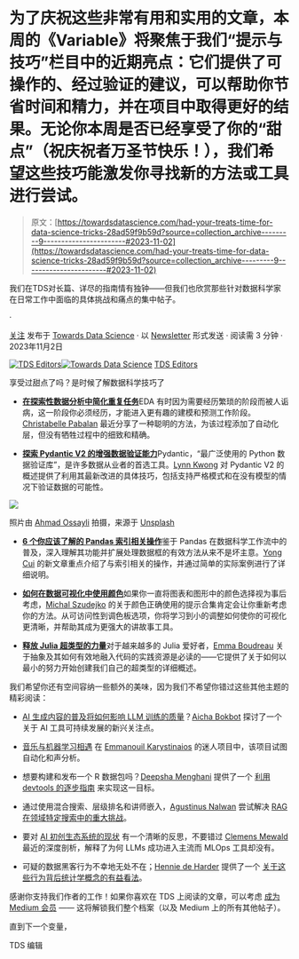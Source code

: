 # 为了庆祝这些非常有用和实用的文章，本周的《Variable》将聚焦于我们“提示与技巧”栏目中的近期亮点：它们提供了可操作的、经过验证的建议，可以帮助你节省时间和精力，并在项目中取得更好的结果。无论你本周是否已经享受了你的“甜点”（祝庆祝者万圣节快乐！），我们希望这些技巧能激发你寻找新的方法或工具进行尝试。

> 原文：[https://towardsdatascience.com/had-your-treats-time-for-data-science-tricks-28ad59f9b59d?source=collection_archive---------9-----------------------#2023-11-02](https://towardsdatascience.com/had-your-treats-time-for-data-science-tricks-28ad59f9b59d?source=collection_archive---------9-----------------------#2023-11-02)

我们在TDS对长篇、详尽的指南情有独钟——但我们也欣赏那些针对数据科学家在日常工作中面临的具体挑战和痛点的集中帖子。

·

[关注](https://medium.com/m/signin?actionUrl=https%3A%2F%2Fmedium.com%2F_%2Fsubscribe%2Fuser%2F7e12c71dfa81&operation=register&redirect=https%3A%2F%2Ftowardsdatascience.com%2Fhad-your-treats-time-for-data-science-tricks-28ad59f9b59d&user=TDS+Editors&userId=7e12c71dfa81&source=post_page-7e12c71dfa81----28ad59f9b59d---------------------post_header-----------) 发布于 [Towards Data Science](https://towardsdatascience.com/?source=post_page-----28ad59f9b59d--------------------------------) · 以 [Newsletter](/newsletter?source=post_page-----28ad59f9b59d--------------------------------) 形式发送 · 阅读需 3 分钟 · 2023年11月2日

[](https://towardsdatascience.medium.com/?source=post_page-----28ad59f9b59d--------------------------------)[![TDS Editors](../Images/4b2d1beaf4f6dcf024ffa6535de3b794.png)](https://towardsdatascience.medium.com/?source=post_page-----28ad59f9b59d--------------------------------)[](https://towardsdatascience.com/?source=post_page-----28ad59f9b59d--------------------------------)[![Towards Data Science](../Images/a6ff2676ffcc0c7aad8aaf1d79379785.png)](https://towardsdatascience.com/?source=post_page-----28ad59f9b59d--------------------------------) [TDS Editors](https://towardsdatascience.medium.com/?source=post_page-----28ad59f9b59d--------------------------------)

[](https://medium.com/m/signin?actionUrl=https%3A%2F%2Fmedium.com%2F_%2Fvote%2Ftowards-data-science%2F28ad59f9b59d&operation=register&redirect=https%3A%2F%2Ftowardsdatascience.com%2Fhad-your-treats-time-for-data-science-tricks-28ad59f9b59d&user=TDS+Editors&userId=7e12c71dfa81&source=-----28ad59f9b59d---------------------clap_footer-----------)

享受过甜点了吗？是时候了解数据科学技巧了

[](https://medium.com/m/signin?actionUrl=https%3A%2F%2Fmedium.com%2F_%2Fbookmark%2Fp%2F28ad59f9b59d&operation=register&redirect=https%3A%2F%2Ftowardsdatascience.com%2Fhad-your-treats-time-for-data-science-tricks-28ad59f9b59d&source=-----28ad59f9b59d---------------------bookmark_footer-----------)

+   [**在探索性数据分析中简化重复任务**](/streamlining-repetitive-tasks-during-exploratory-data-analysis-46a40fe1d588)EDA 有时因为需要经历繁琐的阶段而被人诟病，这一阶段你必须经历，才能进入更有趣的建模和预测工作阶段。[Christabelle Pabalan](https://medium.com/u/4200eb8e8b26?source=post_page-----28ad59f9b59d--------------------------------) 最近分享了一种聪明的方法，为该过程添加了自动化层，但没有牺牲过程中的细致和精确。

+   [**探索 Pydantic V2 的增强数据验证能力**](/explore-pydantic-v2s-enhanced-data-validation-capabilities-792a3353ec5)Pydantic，“最广泛使用的 Python 数据验证库”，是许多数据从业者的首选工具。[Lynn Kwong](https://medium.com/u/f649eccbbc3d?source=post_page-----28ad59f9b59d--------------------------------) 对 Pydantic V2 的概述提供了利用其最新改进的具体技巧，包括支持严格模式和在没有模型的情况下验证数据的可能性。

![](../Images/09d7ca0810c7b1e45825c90d86e26caa.png)

照片由 [Ahmad Ossayli](https://unsplash.com/@ahmadossayli?utm_source=medium&utm_medium=referral) 拍摄，来源于 [Unsplash](https://unsplash.com/?utm_source=medium&utm_medium=referral)

+   [**6 个你应该了解的 Pandas 索引相关操作**](/6-common-index-related-operations-you-should-know-about-pandas-783fdba59768)鉴于 Pandas 在数据科学工作流中的普及，深入理解其功能并扩展处理数据框的有效方法从来不是坏主意。[Yong Cui](https://medium.com/u/88ff1e2545d0?source=post_page-----28ad59f9b59d--------------------------------) 的新文章重点介绍了与索引相关的操作，并通过简单的实际案例进行了详细说明。

+   [**如何在数据可视化中使用颜色**](/how-to-use-color-in-data-visualizations-37b9752b182d)如果你一直将图表和图形中的颜色选择视为事后考虑，[Michal Szudejko](https://medium.com/u/d3b37fc311f7?source=post_page-----28ad59f9b59d--------------------------------) 的关于颜色正确使用的提示合集肯定会让你重新考虑你的方法。从可访问性到调色板选项，你将学习到小的调整如何使你的可视化更清晰，并帮助其成为更强大的讲故事工具。

+   [**释放 Julia 超类型的力量**](/unleashing-the-power-of-the-julia-supertype-bb369209efca)对于越来越多的 Julia 爱好者，[Emma Boudreau](https://medium.com/u/ea170050148c?source=post_page-----28ad59f9b59d--------------------------------) 关于抽象及其如何有效地融入代码的实践资源是必读的——它提供了关于如何以最小的努力开始创建我们自己的超类型的详细概述。

我们希望你还有空间容纳一些额外的美味，因为我们不希望你错过这些其他主题的精彩阅读：

+   [AI 生成内容的普及将如何影响 LLM 训练的质量](/what-happens-when-most-content-online-becomes-ai-generated-684dde2a150d)？[Aicha Bokbot](https://medium.com/u/50566ce7e21?source=post_page-----28ad59f9b59d--------------------------------) 探讨了一个关于 AI 工具可持续发展的新兴关注点。

+   [音乐与机器学习相遇](/roman-numeral-analysis-with-graph-neural-networks-4d6140cd4c0b) 在 [Emmanouil Karystinaios](https://medium.com/u/9d63e988ed0c?source=post_page-----28ad59f9b59d--------------------------------) 的迷人项目中，该项目试图自动化和声分析。

+   想要构建和发布一个 R 数据包吗？[Deepsha Menghani](https://medium.com/u/b0c00845bcfa?source=post_page-----28ad59f9b59d--------------------------------) 提供了一个 [利用 devtools 的逐步指南](/in-depth-guide-to-creating-and-publishing-an-r-data-package-using-devtools-245b0fd4c359) 来实现这一目标。

+   通过使用混合搜索、层级排名和讲师嵌入，[Agustinus Nalwan](https://medium.com/u/8b7ab157b0a4?source=post_page-----28ad59f9b59d--------------------------------) 尝试解决 [RAG 在领域特定搜索中的重大挑战](/the-untold-side-of-rag-addressing-its-challenges-in-domain-specific-searches-808956e3ecc8)。

+   要对 [AI 初创生态系统的现状](/crossing-the-ai-chasm-how-openai-turned-llms-into-a-mainstream-success-fc70315cf247) 有一个清晰的反思，不要错过 [Clemens Mewald](https://medium.com/u/3214e56806b6?source=post_page-----28ad59f9b59d--------------------------------) 最近的深度剖析，解释了为何 LLMs 成功进入主流而 MLOps 工具却没有。

+   可疑的数据黑客行为不幸地无处不在；[Hennie de Harder](https://medium.com/u/fb96be98b7b9?source=post_page-----28ad59f9b59d--------------------------------) 提供了一个 [关于这些行为背后统计学概念的有益看法](/sneaky-science-data-dredging-exposed-26a445f00e5c)。

感谢你支持我们作者的工作！如果你喜欢在 TDS 上阅读的文章，可以考虑 [成为 Medium 会员](https://bit.ly/tds-membership) —— 这将解锁我们整个档案（以及 Medium 上的所有其他帖子）。

直到下一个变量，

TDS 编辑
